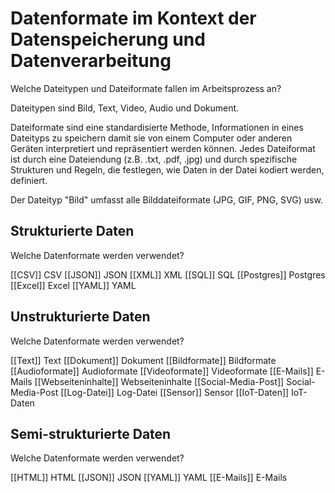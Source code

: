 <!--
author:   Canan Hastik
email:    c.hastik@igsd-ev.de
version:  0.1.0
language: 
icon:     https://raw.githubusercontent.com/chastik/Beratung_Dateityp_Bild/refs/heads/main/SODa-Logo_full.svg
link:     https://raw.githubusercontent.com/chastik/Beratung/refs/heads/main/soda.css
comment:  Dieses Modul....
-->


# Datenformate im Kontext der Datenspeicherung und Datenverarbeitung

Welche Dateitypen und Dateiformate fallen im Arbeitsprozess an?

Dateitypen sind Bild, Text, Video, Audio und Dokument.

Dateiformate sind eine standardisierte Methode, Informationen in eines Dateityps zu speichern damit sie von einem Computer oder anderen Geräten interpretiert und repräsentiert werden können. Jedes Dateiformat ist durch eine Dateiendung (z.B. .txt, .pdf, .jpg) und durch spezifische Strukturen und Regeln, die festlegen, wie Daten in der Datei kodiert werden, definiert.

Der Dateityp "Bild" umfasst alle Bilddateiformate (JPG, GIF, PNG, SVG)  usw.

## Strukturierte Daten

Welche Datenformate werden verwendet?

[[CSV]] CSV
[[JSON]] JSON
[[XML]] XML
[[SQL]] SQL
[[Postgres]] Postgres 
[[Excel]] Excel
[[YAML]] YAML

## Unstrukturierte Daten

Welche Datenformate werden verwendet?

[[Text]] Text
[[Dokument]] Dokument
[[Bildformate]] Bildformate 
[[Audioformate]] Audioformate
[[Videoformate]] Videoformate 
[[E-Mails]] E-Mails
[[Webseiteninhalte]] Webseiteninhalte
[[Social-Media-Post]] Social-Media-Post
[[Log-Datei]] Log-Datei
[[Sensor]] Sensor
[[IoT-Daten]] IoT-Daten


## Semi-strukturierte Daten

Welche Datenformate werden verwendet?

[[HTML]] HTML
[[JSON]] JSON
[[YAML]] YAML
[[E-Mails]] E-Mails
